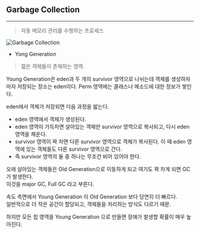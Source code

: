 ## Garbage Collection

---

> 자동 메모리 관리를 수행하는 프로세스

![Garbage Collection](https://1.bp.blogspot.com/-ZiJiWwHc54A/VvPOdZJoV7I/AAAAAAAAFQA/GvxtW0r2SuQgvCQAKLYj7X_8f2HpdwAtg/w610-h330/Garbage%2BCollection%2Band%2BJVM%2Bparameters.jpg)

- Yong Generation

> 젊은 객체들이 존재하는 영역.

Young Generation은 eden과 두 개의 survivor 영역으로 나뉘는데 객체를 생성하자마자 저장되는 장소는 eden이다.
Perm 영역에는 클래스나 메소드에 대한 정보가 쌓인다.

eden에서 객체가 저장되면 다음 과정을 밟는다.

- eden 영역에서 객체가 생성된다.
- eden 영역이 가득차면 살아있는 객체만 survivor 영역으로 복사되고, 다시 eden 영역을 채운다.
- survivor 영역이 꽉 차면 다른 survivor 영역으로 객체가 복사된다. 이 때 eden 영역에 있는 객체들도 다른 survivor 영역으로 간다.
- 즉 survivor 영역의 둘 중 하나는 무조건 비어 있어야 한다.

오래 살아있는 객체들은 Old Generation으로 이동하게 되고 여기도 꽉 차게 되면 GC가 발생한다.<br>
이것을 major GC, Full GC 라고 부른다.

속도 측면에서 Young Generation 이 Old Generation 보다 당연히 더 빠르다. <br>
일반적으로 더 작은 공간이 할당되고, 객체들을 처리하는 방식도 다르기 때문.

하지만 모든 힙 영역을 Young Generation 으로 만들면 장애가 발생할 확률이 매우 높아진다.
